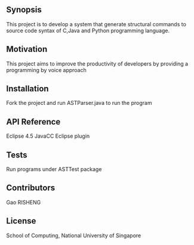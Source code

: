## Synopsis

This project is to develop a system that generate structural commands to source code syntax of C,Java and Python programming language.


## Motivation

This project aims to improve the productivity of developers by providing a programming by voice approach 

## Installation

Fork the project and run ASTParser.java to run the program

## API Reference

Eclipse 4.5
JavaCC Eclipse plugin

## Tests

Run programs under ASTTest package

## Contributors

Gao RISHENG

## License

School of Computing, National University of Singapore